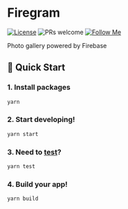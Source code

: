 # Firegram

[![License](https://img.shields.io/badge/license-MIT-blue.svg)](https://github.com/josephgattuso/firegram/blob/master/LICENSE)
![PRs welcome](https://img.shields.io/badge/PRs-welcome-brightgreen.svg)
[![Follow Me](https://img.shields.io/twitter/follow/joeetuso.svg?label=@joeetuso)](https://twitter.com/intent/follow?screen_name=joeetuso)

Photo gallery powered by Firebase

## 🚀 Quick Start

### 1. Install packages

```sh
yarn
```

### 2. Start developing!

```sh
yarn start
```

### 3. Need to [test](https://facebook.github.io/create-react-app/docs/running-tests)?

```sh
yarn test
```

### 4. Build your app!

```sh
yarn build
```
